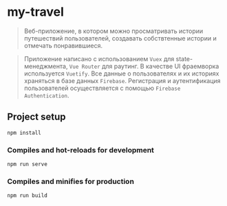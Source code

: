 # my-travel

> Веб-приложение, в котором можно просматривать истории  путешествий пользователей, создавать собствтенные истории и отмечать понравившиеся.

>Приложение написано с использованием `Vuex` для state-менеджмента, `Vue Router` для раутинг. В качестве UI фраемворка используется `Vuetify`. Все данные о пользователях и их историях храняться в базе данных `Firebase`. Регистрация и аутентификация пользователей осуществляется с помощью `Firebase Authentication`.


## Project setup
```
npm install
```

### Compiles and hot-reloads for development
```
npm run serve
```

### Compiles and minifies for production
```
npm run build
```

